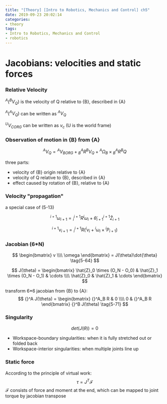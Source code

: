 ```yaml
---
title: "[Theory] [Intro to Robotics, Mechanics and Control] ch5"
date: 2019-09-23 20:02:14
categories:
- theory
tags:
- Intro to Robotics, Mechanics and Control
- robotics
---
```




# Jacobians: velocities and static forces

### Relative Velocity

${}^A ({}^B V_{Q})$ is the velocity of Q relative to {B}, described in {A}

${}^A ({}^A V_{Q})$ can be written as ${}^A V_{Q}$

${}^U V_{CORG}$ can be written as $v_c$ (U is the world frame)

### Observation of motion in {B} from {A}

$$
{}^AV_Q={}^AV_{BORG}+{}^A_B R {}^B V_Q + {}^A \Omega_B \times {}^A_B R {}^B Q \tag{5-13}
$$

three parts:

- velocity of {B} origin relative to {A}
- velocity of Q relative to {B}, described in {A}
- effect caused by rotation of {B}, relative to {A}

### Velocity "propagation"

a special case of (5-13)

$$
{}^{i+1}\omega_{i+1} = {}^{i+1}_ iR {}^i\omega_i + \dot{\theta} _{i+1} {}^{i+1}\hat{Z} _{i+1} \tag{5-45}
$$

$$
{}^{i+1}v_{i+1} = {}^{i+1}_ iR({}^iv_i+{}^i\omega_i \times {}^iP_{i+1}) \tag{5-46}
$$

### Jacobian (6*N)

$$
\begin{bmatrix} v \\\\ \omega \end{bmatrix} = J(\theta)\dot{\theta} \tag{5-64}
$$

$$
J(\theta) = \begin{bmatrix}
\hat{Z}_0 \times (O_N - O_0) & \hat{Z}_1 \times (O_N - O_1) & \cdots \\\\ 
\hat{Z}_0 & \hat{Z}_1 & \cdots
\end{bmatrix}
$$

transform 6*6 jacobian from {B} to {A}:
$$
{}^A  J(\theta) = \begin{bmatrix} {}^A_B  R & 0 \\\\ 0 & {}^A_B  R \end{bmatrix} {}^B  J(\theta) \tag{5-71}
$$

### Singularity

$$
det(J(\theta)) = 0
$$

- Workspace-boundary singularities: when it is fully stretched out or folded back
- Workspace-interior singularities: when multiple joints line up

### Static force

According to the principle of virtual work:
$$
\tau = J^T \mathcal{F}
$$
$\mathcal{F}$ consists of force and moment at the end, which can be mapped to joint torque by jacobian transpose